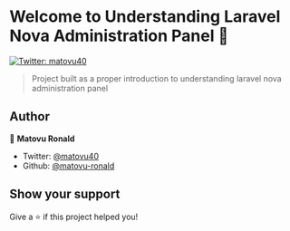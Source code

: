 # Welcome to Understanding Laravel Nova Administration Panel 👋
[![Twitter: matovu40](https://img.shields.io/twitter/follow/matovu40.svg?style=social)](https://twitter.com/matovu40)

> Project built as a proper introduction to understanding laravel nova administration panel

## Author

👤 **Matovu Ronald**

* Twitter: [@matovu40](https://twitter.com/matovu40)
* Github: [@matovu-ronald](https://github.com/matovu-ronald)

## Show your support

Give a ⭐️ if this project helped you!
